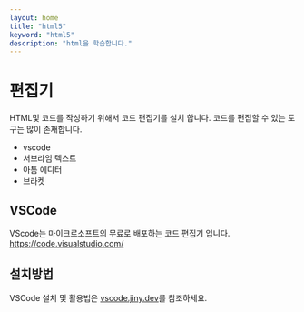 ```yaml
---
layout: home
title: "html5"
keyword: "html5"
description: "html을 학습합니다."
---
```


#  편집기
HTML및 코드를 작성하기 위해서 코드 편집기를 설치 합니다. 코드를 편집할 수 있는 도구는 많이 존재합니다.

* vscode
* 서브라임 텍스트
* 아톰 에디터
* 브라켓

## VSCode
VScode는 마이크로소프트의 무료로 배포하는 코드 편집기 입니다.
https://code.visualstudio.com/


## 설치방법
VSCode 설치 및 활용법은 [vscode.jiny.dev](https://vscode.jiny.dev)를 참조하세요.